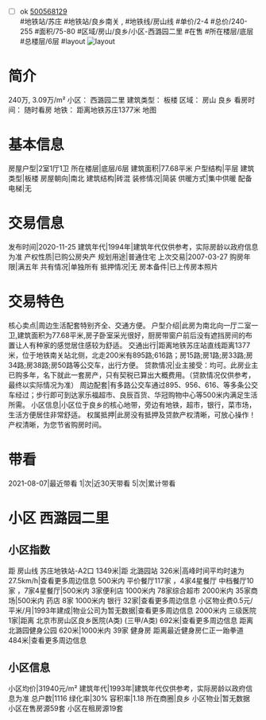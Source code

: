 - [ ] ok [500568129](https://bj.5i5j.com/ershoufang/500568129.html)  
 #地铁站/苏庄 #地铁站/良乡南关 ,  #地铁线/房山线
#单价/2-4 #总价/240-255 #面积/75-80   #区域/房山/良乡/小区-西潞园二里 #在售 #所在楼层/底层 #总楼层/6层 #layout 
![layout](http://image2a.5i5j.com/bdir/layout/ee0625c9d0d8456a94d7171684d9262f.jpg_P5.jpg) 
# 简介 
 240万,  3.09万/m² 
小区： 西潞园二里
建筑类型： 板楼
区域： 房山 良乡
看房时间： 随时看房
地铁： 距离地铁苏庄1377米 地图
# 基本信息 
 房屋户型|2室1厅1卫
所在楼层|底层/6层
建筑面积|77.68平米
户型结构|平层
建筑类型|板楼
房屋朝向|南北
建筑结构|砖混
装修情况|简装
供暖方式|集中供暖
配备电梯|无
# 交易信息 
 发布时间|2020-11-25
建筑年代|1994年|建筑年代仅供参考，实际房龄以政府信息为准
产权性质|已购公房央产
规划用途|普通住宅
上次交易|2007-03-27
购房年限|满五年
共有情况|单独所有
抵押情况|无
房本备件|已上传房本照片
# 交易特色 
 核心卖点|周边生活配套特别齐全、交通方便。
户型介绍|此房为南北向一厅二室一卫,建筑面积为77.68平米,房子卧室采光很好，厨房带窗户前后没有遮挡房间的布置让人有种家的感觉居住感较为舒适。
交通出行|距离地铁苏庄站直线距离1377米，位于地铁南关站北侧，北走200米有895路;616路；房15路;房1路;房33路;房34路;房38路;房50路等公交车，出行方便。
贷款情况|业主接受：均可。此房业主已购多年，名下就此一套房产，只有契税已算出大概费用。（贷款情况仅供参考，最终以实际情况为准）
周边配套|有多路公交车通过895、956、616、等多条公交车经过；步行即可到达家乐福超市、良辰百货、华冠购物中心等500米内满足生活所需。
小区信息|小区位于良乡的核心地带，旁边有地铁，超市，银行，菜市场，生活方便居住非常舒适。
权属抵押|此房没有抵押及贷款产权清晰，可放心操作！产权清晰，为您节省购房时间。
# 带看 
 2021-08-07|最近带看	 1|次|近30天带看	 5|次|累计带看
# 小区 西潞园二里
## 小区指数 
 距 房山线 苏庄地铁站-A2口 1349米|距 北潞园站 326米|高峰时间平均时速为27.5km/h|查看更多周边信息
500米内 平价餐厅117家 ，4家4星餐厅
中档餐厅10家 ，7家4星餐厅|500米内 3家便利店
1000米内 78家综合超市
2000米内 35家商场|500米内 药店 8家
1000米内 银行 32家|查看更多周边信息
小区物业费0.5元/平米/月|1993年建成|物业公司为暂无数据|查看更多周边信息
2000米内 三级医院 1家|距离 北京市房山区良乡医院(A类) (三甲/A类) 692米|查看更多周边信息
距离 北潞园健身公园 620米|1000米内 39家 健身房
距离最近健身房仁正一跆拳道 484米|查看更多周边信息
## 小区信息 
 小区均价|31940元/m²
建筑年代|1993年|建筑年代仅供参考，实际房龄以政府信息为准
总户数|1116
绿化率|30%
容积率|1.18
所在商圈|良乡
小区物业|暂无数据
小区在售房源59套
小区在租房源19套
